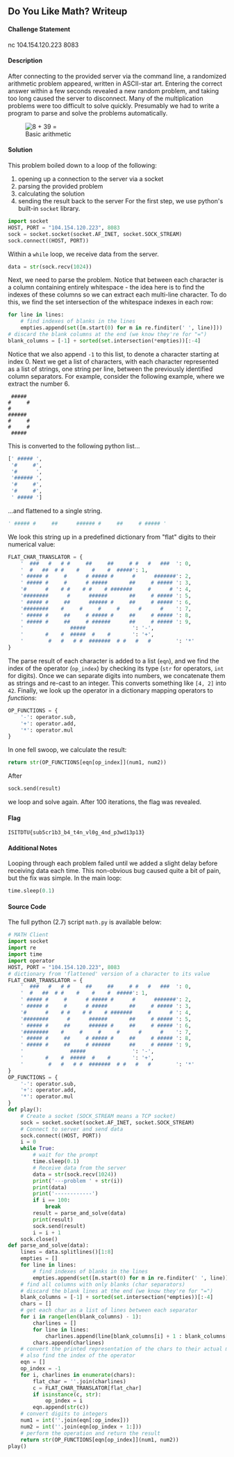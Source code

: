 ## Do You Like Math? Writeup

#### Challenge Statement

nc 104.154.120.223 8083

#### Description

After connecting to the provided server via the command line, a randomized arithmetic problem appeared, written in ASCII-star art. Entering the correct answer within a few seconds revealed a new random problem, and taking too long caused the server to disconnect. Many of the multiplication problems were too difficult to solve quickly. Presumably we had to write a program to parse and solve the problems automatically.

<figure class='image-centered'>
    <img src='/static/media/math_example.png' alt='8 + 39 =' />
  <figcaption>Basic arithmetic</figcaption>
</figure>

#### Solution

This problem boiled down to a loop of the following:
1. opening up a connection to the server via a socket
1. parsing the provided problem
1. calculating the solution
1. sending the result back to the server
For the first step, we use python's built-in `socket` library.

```py
import socket
HOST, PORT = "104.154.120.223", 8083
sock = socket.socket(socket.AF_INET, socket.SOCK_STREAM)
sock.connect((HOST, PORT))
```
Within a `while` loop, we receive data from the server.

```py
data = str(sock.recv(1024))
```
Next, we need to parse the problem. Notice that between each character is a column containing entirely whitespace - the idea here is to find the indexes of these columns so we can extract each multi-line character. To do this, we find the set intersection of the whitespace indexes in each row:

```py
for line in lines:
    # find indexes of blanks in the lines
    empties.append(set([m.start(0) for m in re.finditer(' ', line)]))
# discard the blank columns at the end (we know they're for "=")
blank_columns = [-1] + sorted(set.intersection(*empties))[:-4]
```

Notice that we also append `-1` to this list, to denote a character starting at index 0. Next we get a list of characters, with each character represented as a list of strings, one string per line, between the previously identified column separators. For example, consider the following example, where we extract the number 6.

```
 ##### 
#     #
#      
###### 
#     #
#     #
 ##### 
```

This is converted to the following python list...

```py
[' ##### ',
 '#     #',
 '#      ',
 '###### ',
 '#     #',
 '#     #',
 ' ##### ']
```

...and flattened to a single string.

```py
' ##### #     ##      ###### #     ##     # ##### '
```
We look this string up in a predefined dictionary from "flat" digits to their numerical value:

```py
FLAT_CHAR_TRANSLATOR = {
    '  ###   #   # #     ##     ##     # #   #   ###  ': 0,
    '  #   ##  # #    #    #    #  #####': 1,
    ' ##### #     #      # ##### #      #      #######': 2,
    ' ##### #     #      # #####       ##     # ##### ': 3,
    '#      #    # #    # #    # #######     #      # ': 4,
    '########      #      ######       ##     # ##### ': 5,
    ' ##### #     ##      ###### #     ##     # ##### ': 6,
    '########    #     #     #     #      #      #    ': 7,
    ' ##### #     ##     # ##### #     ##     # ##### ': 8,
    ' ##### #     ##     # ######      ##     # ##### ': 9,
    '               #####               ': '-',
    '       #    #  #####  #    #       ': '+',
    '        #   #   # #  #######  # #   #   #        ': '*'
}
```

The parse result of each character is added to a list (`eqn`), and we find the index of the operator (`op_index`) by checking its type (`str` for operators, `int` for digits). Once we can separate digits into numbers, we concatenate them as strings and re-cast to an integer. This converts something like `[4, 2]` into `42`. Finally, we look up the operator in a dictionary mapping operators to _functions_:

```py
OP_FUNCTIONS = {
    '-': operator.sub,
    '+': operator.add,
    '*': operator.mul
}
```

In one fell swoop, we calculate the result:

```py
return str(OP_FUNCTIONS[eqn[op_index]](num1, num2))
```

After

```py
sock.send(result)
```

we loop and solve again. After 100 iterations, the flag was revealed.

#### Flag

`ISITDTU{sub5cr1b3_b4_t4n_vl0g_4nd_p3wd13p13}`

#### Additional Notes

Looping through each problem failed until we added a slight delay before receiving data each time. This non-obvious bug caused quite a bit of pain, but the fix was simple. In the main loop:

```py
time.sleep(0.1)
```

#### Source Code

The full python (2.7) script `math.py` is available below:

```py
# MATH Client
import socket
import re
import time
import operator
HOST, PORT = "104.154.120.223", 8083
# dictionary from 'flattened' version of a character to its value
FLAT_CHAR_TRANSLATOR = {
    '  ###   #   # #     ##     ##     # #   #   ###  ': 0,
    '  #   ##  # #    #    #    #  #####': 1,
    ' ##### #     #      # ##### #      #      #######': 2,
    ' ##### #     #      # #####       ##     # ##### ': 3,
    '#      #    # #    # #    # #######     #      # ': 4,
    '########      #      ######       ##     # ##### ': 5,
    ' ##### #     ##      ###### #     ##     # ##### ': 6,
    '########    #     #     #     #      #      #    ': 7,
    ' ##### #     ##     # ##### #     ##     # ##### ': 8,
    ' ##### #     ##     # ######      ##     # ##### ': 9,
    '               #####               ': '-',
    '       #    #  #####  #    #       ': '+',
    '        #   #   # #  #######  # #   #   #        ': '*'
}
OP_FUNCTIONS = {
    '-': operator.sub,
    '+': operator.add,
    '*': operator.mul
}
def play():
    # Create a socket (SOCK_STREAM means a TCP socket)
    sock = socket.socket(socket.AF_INET, socket.SOCK_STREAM)
    # Connect to server and send data
    sock.connect((HOST, PORT))
    i = 0
    while True:
        # wait for the prompt
        time.sleep(0.1)
        # Receive data from the server
        data = str(sock.recv(1024))
        print('---problem ' + str(i))
        print(data)
        print('------------')
        if i == 100:
            break
        result = parse_and_solve(data)
        print(result)
        sock.send(result)
        i = i + 1
    sock.close()
def parse_and_solve(data):
    lines = data.splitlines()[1:8]
    empties = []
    for line in lines:
        # find indexes of blanks in the lines
        empties.append(set([m.start(0) for m in re.finditer(' ', line)]))
    # find all columns with only blanks (char separators)
    # discard the blank lines at the end (we know they're for "=")
    blank_columns = [-1] + sorted(set.intersection(*empties))[:-4]
    chars = []
    # get each char as a list of lines between each separator
    for i in range(len(blank_columns) - 1):
        charlines = []
        for line in lines:
            charlines.append(line[blank_columns[i] + 1 : blank_columns[i + 1]])
        chars.append(charlines)
    # convert the printed representation of the chars to their actual meaning
    # also find the index of the operator
    eqn = []
    op_index = -1
    for i, charlines in enumerate(chars):
        flat_char = ''.join(charlines)
        c = FLAT_CHAR_TRANSLATOR[flat_char]
        if isinstance(c, str):
            op_index = i
        eqn.append(str(c))
    # convert digits to integers
    num1 = int(''.join(eqn[:op_index]))
    num2 = int(''.join(eqn[op_index + 1:]))
    # perform the operation and return the result
    return str(OP_FUNCTIONS[eqn[op_index]](num1, num2))
play()
```